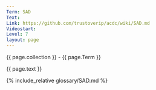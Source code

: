 ```yaml
---
Term: SAD
Text: 
Link: https://github.com/trustoverip/acdc/wiki/SAD.md
Videostart: 
Level: 7
layout: page
---
```


{{ page.collection }} - {{ page.Term }}

   {{ page.text }}

{% include_relative glossary/SAD.md %}
